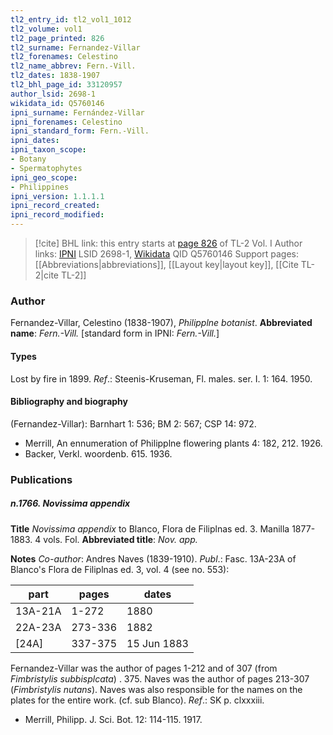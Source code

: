```yaml
---
tl2_entry_id: tl2_vol1_1012
tl2_volume: vol1
tl2_page_printed: 826
tl2_surname: Fernandez-Villar
tl2_forenames: Celestino
tl2_name_abbrev: Fern.-Vill.
tl2_dates: 1838-1907
tl2_bhl_page_id: 33120957
author_lsid: 2698-1
wikidata_id: Q5760146
ipni_surname: Fernández-Villar
ipni_forenames: Celestino
ipni_standard_form: Fern.-Vill.
ipni_dates: 
ipni_taxon_scope: 
- Botany
- Spermatophytes
ipni_geo_scope: 
- Philippines
ipni_version: 1.1.1.1
ipni_record_created: 
ipni_record_modified:
---
```


> [!cite] BHL link: this entry starts at [page 826](https://www.biodiversitylibrary.org/page/33120957) of TL-2 Vol. I
> Author links: [IPNI](https://www.ipni.org/a/2698-1) LSID 2698-1, [Wikidata](https://www.wikidata.org/wiki/Q5760146) QID Q5760146
> Support pages: [[Abbreviations|abbreviations]], [[Layout key|layout key]], [[Cite TL-2|cite TL-2]]

### Author

Fernandez-Villar, Celestino (1838-1907), *Philipplne botanist*. 
**Abbreviated name**: *Fern.-Vill.* \[standard form in IPNI: *Fern.-Vill.*\]

#### Types

Lost by fire in 1899.
*Ref*.: Steenis-Kruseman, Fl. males. ser. I. 1: 164. 1950.

#### Bibliography and biography

(Fernandez-Villar): Barnhart 1: 536; BM 2: 567; CSP 14: 972.
- Merrill, An ennumeration of Philipplne flowering plants 4: 182, 212. 1926.
- Backer, Verkl. woordenb. 615. 1936.

### Publications

##### n.1766. Novissima appendix

**Title**
*Novissima appendix* to Blanco, Flora de Filiplnas ed. 3. Manilla 1877-1883. 4 vols. Fol.
**Abbreviated title**: *Nov. app.*

**Notes**
*Co-author*: Andres Naves (1839-1910).
*Publ*.: Fasc. 13A-23A of Blanco's Flora de Filiplnas ed. 3, vol. 4 (see no. 553):

|part	|pages	|dates	|
|---	|---	|---	|
|13A-21A	|1-272	|1880	|
|22A-23A	|273-336	|1882|
|\[24A\]	|337-375	|15 Jun 1883|

Fernandez-Villar was the author of pages 1-212 and of 307 (from *Fimbristylis subbisplcata*) . 375. Naves was the author of pages 213-307 (*Fimbristylis nutans*). Naves was also responsible for the names on the plates for the entire work. (cf. sub Blanco).
*Ref*.: SK p. clxxxiii.
- Merrill, Philipp. J. Sci. Bot. 12: 114-115. 1917.

